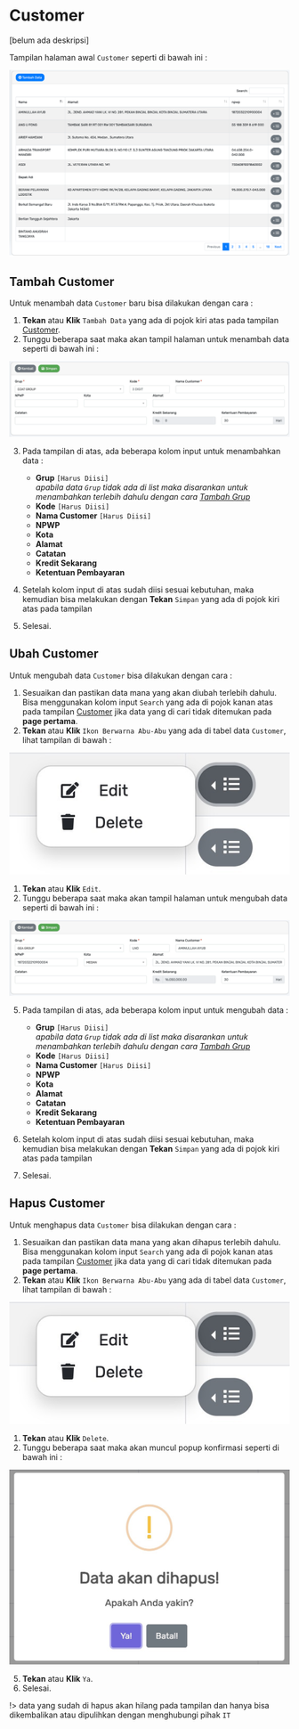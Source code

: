 # Customer

[belum ada deskripsi]

Tampilan halaman awal `Customer` seperti di bawah ini :

![customer](../../_media/customer.png)

## Tambah Customer

Untuk menambah data `Customer` baru bisa dilakukan dengan cara :

1. **Tekan** atau **Klik** `Tambah Data` yang ada di pojok kiri atas pada tampilan [Customer](#customer).
2. Tunggu beberapa saat maka akan tampil halaman untuk menambah data seperti di bawah ini :

![customer-tambah](../../_media/customer-add.png)

3. Pada tampilan di atas, ada beberapa kolom input untuk menambahkan data :

     - **Grup** `[Harus Diisi]`<br>
        *apabila data `Grup` tidak ada di list maka disarankan untuk menambahkan terlebih dahulu dengan cara [Tambah Grup](master/master-grup/grup.md#tambah-grup)*
     - **Kode** `[Harus Diisi]`
     - **Nama Customer** `[Harus Diisi]`
     - **NPWP**
     - **Kota**
     - **Alamat**
     - **Catatan**
     - **Kredit Sekarang**
     - **Ketentuan Pembayaran**

4. Setelah kolom input di atas sudah diisi sesuai kebutuhan, maka kemudian bisa melakukan dengan **Tekan** `Simpan` yang ada di pojok kiri atas pada tampilan
5. Selesai.

## Ubah Customer

Untuk mengubah data `Customer` bisa dilakukan dengan cara :

1. Sesuaikan dan pastikan data mana yang akan diubah terlebih dahulu. Bisa menggunakan kolom input `Search` yang ada di pojok kanan atas pada tampilan [Customer](#customer) jika data yang di cari tidak ditemukan pada **page pertama**.
2. **Tekan** atau **Klik** `Ikon Berwarna Abu-Abu` yang ada di tabel data `Customer`, lihat tampilan di bawah :

![customer-hapus](../../_media/edit-delete-popup.png ":size=300")

1. **Tekan** atau **Klik** `Edit`.
2. Tunggu beberapa saat maka akan tampil halaman untuk mengubah data seperti di bawah ini :

![customer-ubah](../../_media/customer-edit.png)

5. Pada tampilan di atas, ada beberapa kolom input untuk mengubah data :

     - **Grup** `[Harus Diisi]`<br>
        *apabila data `Grup` tidak ada di list maka disarankan untuk menambahkan terlebih dahulu dengan cara [Tambah Grup](master/master-grup/grup.md#tambah-grup)*
     - **Kode** `[Harus Diisi]`
     - **Nama Customer** `[Harus Diisi]`
     - **NPWP**
     - **Kota**
     - **Alamat**
     - **Catatan**
     - **Kredit Sekarang**
     - **Ketentuan Pembayaran**

6. Setelah kolom input di atas sudah diisi sesuai kebutuhan, maka kemudian bisa melakukan dengan **Tekan** `Simpan` yang ada di pojok kiri atas pada tampilan
7. Selesai.

## Hapus Customer

Untuk menghapus data `Customer` bisa dilakukan dengan cara :

1. Sesuaikan dan pastikan data mana yang akan dihapus terlebih dahulu. Bisa menggunakan kolom input `Search` yang ada di pojok kanan atas pada tampilan [Customer](#customer) jika data yang di cari tidak ditemukan pada **page pertama**.
2. **Tekan** atau **Klik** `Ikon Berwarna Abu-Abu` yang ada di tabel data `Customer`, lihat tampilan di bawah :

![customer-edit-delete-popup](../../_media/edit-delete-popup.png ":size=300")

1. **Tekan** atau **Klik** `Delete`.
2. Tunggu beberapa saat maka akan muncul popup konfirmasi seperti di bawah ini :

![customer-hapus](../../_media/delete-popup.png ":size=600")

5. **Tekan** atau **Klik** `Ya`.
6. Selesai.

!> data yang sudah di hapus akan hilang pada tampilan dan hanya bisa dikembalikan atau dipulihkan dengan menghubungi pihak `IT`
